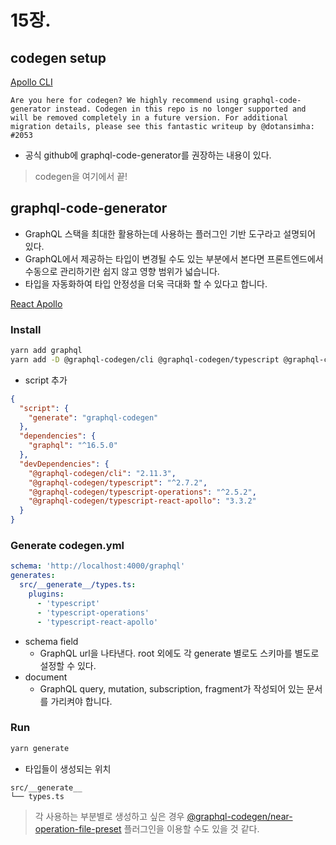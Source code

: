 # 15장.

## codegen setup

[Apollo CLI](https://github.com/apollographql/apollo-tooling)

```
Are you here for codegen? We highly recommend using graphql-code-generator instead. Codegen in this repo is no longer supported and will be removed completely in a future version. For additional migration details, please see this fantastic writeup by @dotansimha: #2053
```

- 공식 github에 graphql-code-generator를 권장하는 내용이 있다.

> codegen을 여기에서 끝!

## graphql-code-generator

- GraphQL 스택을 최대한 활용하는데 사용하는 플러그인 기반 도구라고 설명되어 있다.
- GraphQL에서 제공하는 타입이 변경될 수도 있는 부분에서 본다면 프론트엔드에서 수동으로 관리하기란 쉽지 않고 영향 범위가 넓습니다.
- 타입을 자동화하여 타입 안정성을 더욱 극대화 할 수 있다고 합니다.

[React Apollo](https://www.graphql-code-generator.com/docs/guides/react#apollo-and-urql)

### Install

```bash
yarn add graphql
yarn add -D @graphql-codegen/cli @graphql-codegen/typescript @graphql-codegen/typescript-operations @graphql-codegen/typescript-react-apollo
```

- script 추가

```json
{
  "script": {
    "generate": "graphql-codegen"
  },
  "dependencies": {
    "graphql": "^16.5.0"
  },
  "devDependencies": {
    "@graphql-codegen/cli": "2.11.3",
    "@graphql-codegen/typescript": "^2.7.2",
    "@graphql-codegen/typescript-operations": "^2.5.2",
    "@graphql-codegen/typescript-react-apollo": "3.3.2"
  }
}
```

### Generate codegen.yml

```yml
schema: 'http://localhost:4000/graphql'
generates:
  src/__generate__/types.ts:
    plugins:
      - 'typescript'
      - 'typescript-operations'
      - 'typescript-react-apollo'
```

- schema field
  - GraphQL url을 나타낸다. root 외에도 각 generate 별로도 스키마를 별도로 설정할 수 있다.
- document
  - GraphQL query, mutation, subscription, fragment가 작성되어 있는 문서를 가리켜야 합니다.

### Run

```bash
yarn generate
```

- 타입들이 생성되는 위치

```
src/__generate__
└── types.ts
```

> 각 사용하는 부분별로 생성하고 싶은 경우 [@graphql-codegen/near-operation-file-preset](https://www.graphql-code-generator.com/docs/advanced/generated-files-colocation) 플러그인을 이용할 수도 있을 것 같다.
